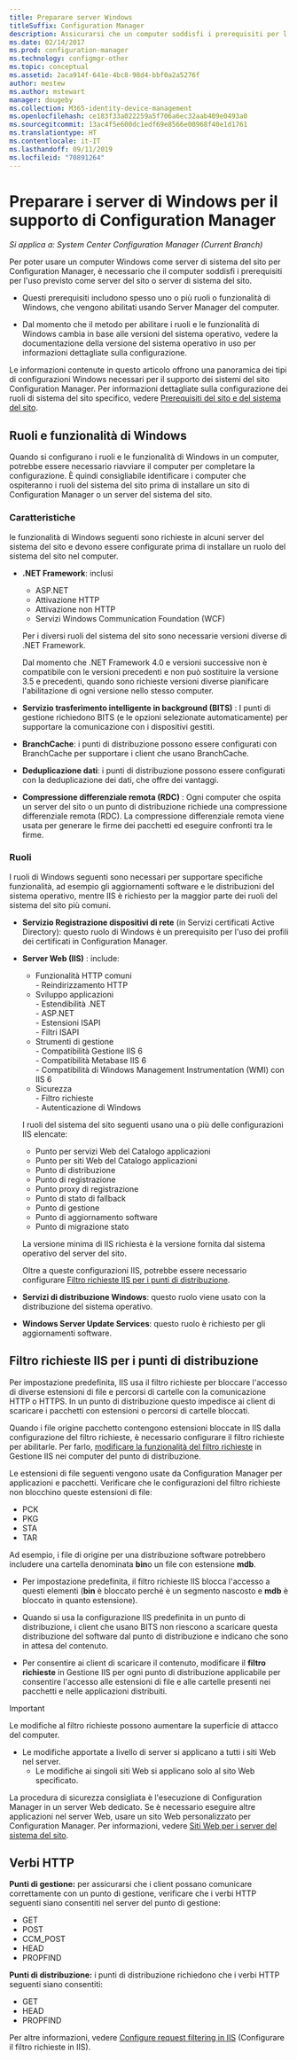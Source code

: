 ```yaml
---
title: Preparare server Windows
titleSuffix: Configuration Manager
description: Assicurarsi che un computer soddisfi i prerequisiti per l'uso come server del sito o server di sistema del sito per Configuration Manager.
ms.date: 02/14/2017
ms.prod: configuration-manager
ms.technology: configmgr-other
ms.topic: conceptual
ms.assetid: 2aca914f-641e-4bc8-98d4-bbf0a2a5276f
author: mestew
ms.author: mstewart
manager: dougeby
ms.collection: M365-identity-device-management
ms.openlocfilehash: ce183f33a022259a5f706a6ec32aab409e0493a0
ms.sourcegitcommit: 13ac4f5e600dc1edf69e8566e00968f40e1d1761
ms.translationtype: HT
ms.contentlocale: it-IT
ms.lasthandoff: 09/11/2019
ms.locfileid: "70891264"
---
```

# <a name="prepare-windows-servers-to-support-configuration-manager"></a>Preparare i server di Windows per il supporto di Configuration Manager

*Si applica a: System Center Configuration Manager (Current Branch)*

Per poter usare un computer Windows come server di sistema del sito per Configuration Manager, è necessario che il computer soddisfi i prerequisiti per l'uso previsto come server del sito o server di sistema del sito.  

- Questi prerequisiti includono spesso uno o più ruoli o funzionalità di Windows, che vengono abilitati usando Server Manager del computer.  

- Dal momento che il metodo per abilitare i ruoli e le funzionalità di Windows cambia in base alle versioni del sistema operativo, vedere la documentazione della versione del sistema operativo in uso per informazioni dettagliate sulla configurazione.  

Le informazioni contenute in questo articolo offrono una panoramica dei tipi di configurazioni Windows necessari per il supporto dei sistemi del sito Configuration Manager. Per informazioni dettagliate sulla configurazione dei ruoli di sistema del sito specifico, vedere [Prerequisiti del sito e del sistema del sito](/sccm/core/plan-design/configs/site-and-site-system-prerequisites).

##  <a name="BKMK_WinFeatures"></a> Ruoli e funzionalità di Windows  
Quando si configurano i ruoli e le funzionalità di Windows in un computer, potrebbe essere necessario riavviare il computer per completare la configurazione. È quindi consigliabile identificare i computer che ospiteranno i ruoli del sistema del sito prima di installare un sito di Configuration Manager o un server del sistema del sito.

### <a name="features"></a>Caratteristiche  
le funzionalità di Windows seguenti sono richieste in alcuni server del sistema del sito e devono essere configurate prima di installare un ruolo del sistema del sito nel computer.  

- **.NET Framework**: inclusi  

    - ASP.NET  
    - Attivazione HTTP  
    - Attivazione non HTTP  
    - Servizi Windows Communication Foundation (WCF)  

    Per i diversi ruoli del sistema del sito sono necessarie versioni diverse di .NET Framework.  

    Dal momento che .NET Framework 4.0 e versioni successive non è compatibile con le versioni precedenti e non può sostituire la versione 3.5 e precedenti, quando sono richieste versioni diverse pianificare l'abilitazione di ogni versione nello stesso computer.  

- **Servizio trasferimento intelligente in background (BITS)** : I punti di gestione richiedono BITS (e le opzioni selezionate automaticamente) per supportare la comunicazione con i dispositivi gestiti.  

- **BranchCache**: i punti di distribuzione possono essere configurati con BranchCache per supportare i client che usano BranchCache.  

- **Deduplicazione dati**: i punti di distribuzione possono essere configurati con la deduplicazione dei dati, che offre dei vantaggi.  

- **Compressione differenziale remota (RDC)** : Ogni computer che ospita un server del sito o un punto di distribuzione richiede una compressione differenziale remota (RDC). La compressione differenziale remota viene usata per generare le firme dei pacchetti ed eseguire confronti tra le firme.  

### <a name="roles"></a>Ruoli  
I ruoli di Windows seguenti sono necessari per supportare specifiche funzionalità, ad esempio gli aggiornamenti software e le distribuzioni del sistema operativo, mentre IIS è richiesto per la maggior parte dei ruoli del sistema del sito più comuni.  

- **Servizio Registrazione dispositivi di rete** (in Servizi certificati Active Directory): questo ruolo di Windows è un prerequisito per l'uso dei profili dei certificati in Configuration Manager.  

- **Server Web (IIS)** : include:  
    - Funzionalità HTTP comuni  
          - Reindirizzamento HTTP  
    - Sviluppo applicazioni  
          - Estendibilità .NET  
          - ASP.NET  
          - Estensioni ISAPI  
          - Filtri ISAPI  
    - Strumenti di gestione  
          - Compatibilità Gestione IIS 6  
          - Compatibilità Metabase IIS 6  
          - Compatibilità di Windows Management Instrumentation (WMI) con IIS 6  
    - Sicurezza  
          - Filtro richieste  
          - Autenticazione di Windows  

  I ruoli del sistema del sito seguenti usano una o più delle configurazioni IIS elencate:  
  - Punto per servizi Web del Catalogo applicazioni  
  - Punto per siti Web del Catalogo applicazioni  
  - Punto di distribuzione  
  - Punto di registrazione  
  - Punto proxy di registrazione  
  - Punto di stato di fallback  
  - Punto di gestione  
  - Punto di aggiornamento software  
  - Punto di migrazione stato     

  La versione minima di IIS richiesta è la versione fornita dal sistema operativo del server del sito.  

  Oltre a queste configurazioni IIS, potrebbe essere necessario configurare [Filtro richieste IIS per i punti di distribuzione](#BKMK_IISFiltering).  

- **Servizi di distribuzione Windows**: questo ruolo viene usato con la distribuzione del sistema operativo.  

- **Windows Server Update Services**: questo ruolo è richiesto per gli aggiornamenti software.  


##  <a name="BKMK_IISFiltering"></a> Filtro richieste IIS per i punti di distribuzione  
Per impostazione predefinita, IIS usa il filtro richieste per bloccare l'accesso di diverse estensioni di file e percorsi di cartelle con la comunicazione HTTP o HTTPS. In un punto di distribuzione questo impedisce ai client di scaricare i pacchetti con estensioni o percorsi di cartelle bloccati.  

Quando i file origine pacchetto contengono estensioni bloccate in IIS dalla configurazione del filtro richieste, è necessario configurare il filtro richieste per abilitarle. Per farlo, [modificare la funzionalità del filtro richieste](https://technet.microsoft.com/library/hh831621.aspx) in Gestione IIS nei computer del punto di distribuzione.  

Le estensioni di file seguenti vengono usate da Configuration Manager per applicazioni e pacchetti. Verificare che le configurazioni del filtro richieste non blocchino queste estensioni di file:  

- PCK  
- PKG  
- STA  
- TAR  

Ad esempio, i file di origine per una distribuzione software potrebbero includere una cartella denominata **bin**o un file con estensione **mdb**.  

- Per impostazione predefinita, il filtro richieste IIS blocca l'accesso a questi elementi (**bin** è bloccato perché è un segmento nascosto e **mdb** è bloccato in quanto estensione).  

- Quando si usa la configurazione IIS predefinita in un punto di distribuzione, i client che usano BITS non riescono a scaricare questa distribuzione del software dal punto di distribuzione e indicano che sono in attesa del contenuto.  

- Per consentire ai client di scaricare il contenuto, modificare il **filtro richieste** in Gestione IIS per ogni punto di distribuzione applicabile per consentire l'accesso alle estensioni di file e alle cartelle presenti nei pacchetti e nelle applicazioni distribuiti.  

> [!IMPORTANT]  
> Le modifiche al filtro richieste possono aumentare la superficie di attacco del computer.  
> 
> - Le modifiche apportate a livello di server si applicano a tutti i siti Web nel server.   
>     - Le modifiche ai singoli siti Web si applicano solo al sito Web specificato.  
> 
> La procedura di sicurezza consigliata è l'esecuzione di Configuration Manager in un server Web dedicato. Se è necessario eseguire altre applicazioni nel server Web, usare un sito Web personalizzato per Configuration Manager. Per informazioni, vedere [Siti Web per i server del sistema del sito](/sccm/core/plan-design/network/websites-for-site-system-servers).  

## <a name="http-verbs"></a>Verbi HTTP
**Punti di gestione:** per assicurarsi che i client possano comunicare correttamente con un punto di gestione, verificare che i verbi HTTP seguenti siano consentiti nel server del punto di gestione:  
- GET
- POST
- CCM_POST
- HEAD
- PROPFIND

**Punti di distribuzione:** i punti di distribuzione richiedono che i verbi HTTP seguenti siano consentiti:
- GET
- HEAD
- PROPFIND

Per altre informazioni, vedere [Configure request filtering in IIS](https://technet.microsoft.com/library/hh831621.aspx#Verbs) (Configurare il filtro richieste in IIS). 
